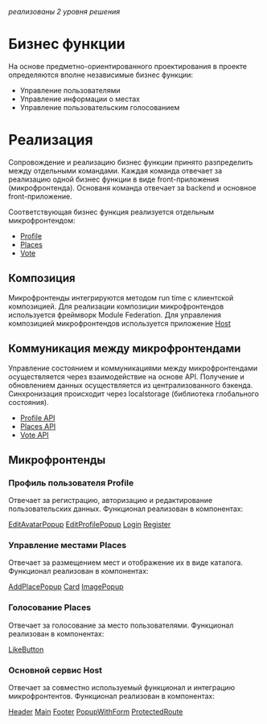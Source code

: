 _реализованы 2 уровня решения_

# Бизнес функции

На основе предметно-ориентированного проектирования в проекте определяются вполне независимые бизнес функции:

- Управление пользователями
- Управление информации о местах
- Управление пользовательским голосованием

# Реализация

Сопровождение и реализацию бизнес функции принято разпределить между отдельными командами. Каждая команда отвечает 
за реализацию одной бизнес функции в виде front-приложения (микрофронтенда). Основаня команда отвечает за backend и 
основное front-приложение. 

Соответствующая бизнес функция реализуется отдельным микрофронтендом:
- [Profile](frontend/microfrontend/profile/src/App.jsx)
- [Places](frontend/microfrontend/places/src/App.jsx)
- [Vote](frontend/microfrontend/vote/src/App.jsx)

## Композиция

Микрофронтенды интегрируются методом run time с клиентской композицией. Для реализации композиции микрофронтендов 
используется фреймворк Module Federation. Для управления композицией микрофронтендов используется приложение
[Host](frontend/microfrontend/host/src/App.jsx)

## Коммуникация между микрофронтендами

Управление состоянием и коммуникациями между микрофронтендами осуществляется через взаимодействие на основе API. 
Получение и обновлением данных осуществляется из централизованного бэкенда. Синхронизация происходит через 
localstorage (библиотека глобального состояния).

- [Profile API](frontend/microfrontend/profile/src/utils/auth.js)
- [Places API](frontend/microfrontend/places/src/utils/api.js)
- [Vote API](frontend/microfrontend/vote/src/utils/api.js)

## Микрофронтенды

### Профиль пользователя Profile

Отвечает за регистрацию, авторизацию и редактирование пользовательских данных.
Функционал реализован в компонентах:

[EditAvatarPopup](frontend/microfrontend/profile/src/components/EditAvatarPopup.js)
[EditProfilePopup](frontend/microfrontend/profile/src/components/EditProfilePopup.js)
[Login](frontend/microfrontend/profile/src/components/Login.js)
[Register](frontend/microfrontend/profile/src/components/Register.js)

### Управление местами Places

Отвечает за размещением мест и отображение их в виде каталога.
Функционал реализован в компонентах:

[AddPlacePopup](frontend/microfrontend/profile/src/components/AddPlacePopup.js)
[Card](frontend/microfrontend/profile/src/components/Card.js)
[ImagePopup](frontend/microfrontend/profile/src/components/ImagePopup.js)

### Голосование Places

Отвечает за голосование за место пользователями.
Функционал реализован в компонентах:

[LikeButton](frontend/microfrontend/profile/src/components/LikeButton.js)

### Основной сервис Host

Отвечает за совместно используемый функционал и интеграцию микрофронтентов.
Функционал реализован в компонентах:

[Header](frontend/microfrontend/profile/src/components/Header.js)
[Main](frontend/microfrontend/profile/src/components/Main.js)
[Footer](frontend/microfrontend/profile/src/components/Footer.js)
[PopupWithForm](frontend/microfrontend/profile/src/components/PopupWithForm.js)
[ProtectedRoute](frontend/microfrontend/profile/src/components/ProtectedRoute.js)